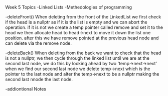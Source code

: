 Week 5 Topics
-Linked Lists
-Methedologies of programming

-deleteFront()
When deleting from the front of the LinkedList we first check if the head is a nullptr as if it is the list is empty and we can abort the operation.
if it is not we create a temp pointer called remove and set it to the head we then allocate head to head->next to move it down the list one position. after this we have remove pointed at the previous head node and can delete via the remove node.

-deleteBack()
When deleting from the back we want to check that the head is not a nullptr, we then cycle through the linked list until we are at the second last node, we do this by looking ahead by two 'temp->next->next' when we find our second last node we delete temp->next which is the pointer to the last node and alter the temp->next to be a nullptr making the second last nnode the last node.


-addiontional Notes

